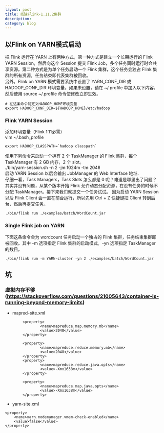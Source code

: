 ```yaml
---
layout: post
title: 搭建Flink-1.11.2集群
description: 
category: blog
---
```


## 以Flink on YARN模式启动
把 Flink 运行在 YARN 上有两种方式，第一种方式是建立一个长期运行的 Flink YARN Session，然后向这个 Session 提交 Flink Job，多个任务同时运行时会共享资源。第二种方式是为单个任务启动一个 Flink 集群，这个任务会独占 Flink 集群的所有资源，任务结束即代表集群被回收。  
另外，Flink on YARN 模式需要系统中设置了 YARN_CONF_DIR 或 HADOOP_CONF_DIR 环境变量，如果未设置，请在 ~/.profile 中加入以下内容，然后使用 source ~/.profile 命令使修改立即生效。  

```
# 在这条命令前定义HADOOP_HOME环境变量
export HADOOP_CONF_DIR=${HADOOP_HOME}/etc/hadoop
```

### Flink YARN Session
添加环境变量（Flink 1.11必需）  
vim ~/.bash_profile  

```
export HADOOP_CLASSPATH=`hadoop classpath`
```

使用下列命令来启动一个拥有 2 个 TaskManager 的 Flink 集群，每个 TaskManager 有 2 GB 内存，2 个 slot。    
./bin/yarn-session.sh -n 2 -jm 1024m -tm 2048  
启动 YARN Session 以后会输出 JobManager 的 Web Interface 地址.   
仔细一看，Task Managers，Task Slots 怎么都是 0 呢？难道是哪里出了问题？其实并没有问题，从某个版本开始 Flink 允许动态分配资源，在没有任务的时候不分配 TaskManager。接下来我们就提交一个任务试试。
因为启动 YARN Session 以后 Flink Client 会一直在前台运行，所以先用 Ctrl + Z 快捷键把 Client 转到后台，然后再提交任务。   

```
./bin/flink run ./examples/batch/WordCount.jar
```

### Single Flink job on YARN
下面这条命令会为 wordcount 任务启动一个独占的 Flink 集群，任务结束集群即被回收。其中 -m 选项指定 Flink 集群的启动模式，-yn 选项指定 TaskManager 的数目。  

```
./bin/flink run -m YARN-cluster -yn 2 ./examples/batch/WordCount.jar
```





## 坑

### 虚拟内存不够(https://stackoverflow.com/questions/21005643/container-is-running-beyond-memory-limits)
- mapred-site.xml

```
        <property>
                <name>mapreduce.map.memory.mb</name>
                <value>2048</value>
        </property>

        <property>
                <name>mapreduce.reduce.memory.mb</name>
                <value>2048</value>
        </property>
        <property>
                <name>mapreduce.reduce.java.opts</name>
                <value>-Xmx1638m</value>
        </property>

        <property>
                <name>mapreduce.map.java.opts</name>
                <value>-Xmx1638m</value>
        </property>
```

- yarn-site.xml

```
<property>
    <name>yarn.nodemanager.vmem-check-enabled</name>
    <value>false</value>
</property>
```






